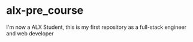 # alx-pre_course
I'm now a ALX Student, this is my first repository as a full-stack engineer and web developer
